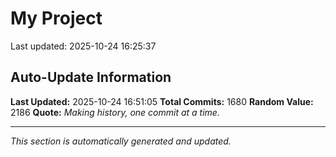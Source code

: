 # My Project


Last updated: 2025-10-24 16:25:37























































































































































































































































































































































































































































































































































































































































































































































































































































































































































































































































































































































































































































































































































































































































































































































































































































































































































































































































































































































































































































































































































## Auto-Update Information

**Last Updated:** 2025-10-24 16:51:05
**Total Commits:** 1680
**Random Value:** 2186
**Quote:** _Making history, one commit at a time._

---
_This section is automatically generated and updated._